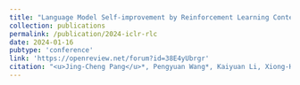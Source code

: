 ```yaml
---
title: "Language Model Self-improvement by Reinforcement Learning Contemplation"
collection: publications
permalink: /publication/2024-iclr-rlc
date: 2024-01-16
pubtype: 'conference'
link: 'https://openreview.net/forum?id=38E4yUbrgr'
citation: "<u>Jing-Cheng Pang</u>*, Pengyuan Wang*, Kaiyuan Li, Xiong-Hui Chen, Jiacheng Xu, ZongZhang Zhang and Yang Yu. <i>Language Model Self-improvement by Reinforcement Learning Contemplation. </i> CoRR abs/2305.14483, 2023."
---
```

